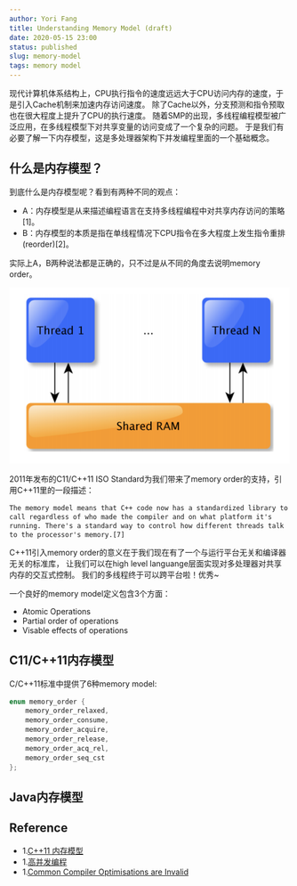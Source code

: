 ```yaml
---
author: Yori Fang
title: Understanding Memory Model (draft)
date: 2020-05-15 23:00
status: published
slug: memory-model
tags: memory model
---
```


现代计算机体系结构上，CPU执行指令的速度远远大于CPU访问内存的速度，于是引入Cache机制来加速内存访问速度。
除了Cache以外，分支预测和指令预取也在很大程度上提升了CPU的执行速度。
随着SMP的出现，多线程编程模型被广泛应用，在多线程模型下对共享变量的访问变成了一个复杂的问题。
于是我们有必要了解一下内存模型，这是多处理器架构下并发编程里面的一个基础概念。

## 什么是内存模型？

到底什么是内存模型呢？看到有两种不同的观点：

* A：内存模型是从来描述编程语言在支持多线程编程中对共享内存访问的策略[1]。
* B：内存模型的本质是指在单线程情况下CPU指令在多大程度上发生指令重排(reorder)[2]。

实际上A，B两种说法都是正确的，只不过是从不同的角度去说明memory order。

![memory model](../images/memory-model.png)

2011年发布的C11/C++11 ISO Standard为我们带来了memory order的支持，引用C++11里的一段描述：
```
The memory model means that C++ code now has a standardized library to call regardless of who made the compiler and on what platform it's running. There's a standard way to control how different threads talk to the processor's memory.[7]
```
C++11引入memory order的意义在于我们现在有了一个与运行平台无关和编译器无关的标准库，
让我们可以在high level languange层面实现对多处理器对共享内存的交互式控制。
我们的多线程终于可以跨平台啦！优秀~

一个良好的memory model定义包含3个方面：
* Atomic Operations
* Partial order of operations
* Visable effects of operations

## C11/C++11内存模型

C/C++11标准中提供了6种memory model:
```c++
enum memory_order {
    memory_order_relaxed,
    memory_order_consume,
    memory_order_acquire,
    memory_order_release,
    memory_order_acq_rel,
    memory_order_seq_cst
};
```

## Java内存模型

## Reference

* 1.[C++11 内存模型](https://wizardforcel.gitbooks.io/cpp-11-faq/26.html)
* 1.[高并发编程](https://zhuanlan.zhihu.com/p/48161056)
* 1.[Common Compiler Optimisations are Invalid](http://plv.mpi-sws.org/c11comp/popl15.pdf)